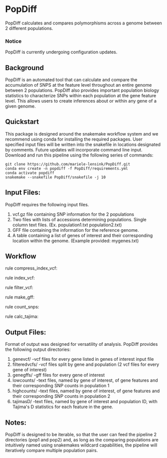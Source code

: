# PopDiff
PopDiff calculates and compares polymorphisms across a genome between 2 different populations.  

### Notice
PopDiff is currently undergoing configuration updates.

## Background
PopDiff is an automated tool that can calculate and compare the accumulation of SNPS at the feature level throughout an entire genome between 2 populations. PopDiff also provides important population biology statistics to characterize SNPs within each population at the gene feature level. This allows users to create inferences about or within any gene of a given genome. 

## Quickstart
This package is designed around the snakemake workflow system and we recommend using conda
for installing the required packages. User specified input files will be written into the snakefile in locations designated by comments. Future updates will incorporate command line input. Download and run this pipeline using the following series of commands:

```
git clone https://github.com/mariele-lensink/PopDiff.git
conda env create -n popdiff -f PopDiff/requirements.yml
conda activate popdiff
snakemake --snakefile PopDiff/snakefile -j 10
```

## Input Files:
PopDiff requires the following input files.
1. vcf.gz file containing SNP information for the 2 populations
2. Two files with lists of accessions determining populations. Single column text files. (Ex. population1.txt population2.txt)
3. GFF file containing the information for the reference genome.
4. A table containing a list of genes of interest and their corresponding location within the genome. (Example provided: mygenes.txt)

## Workflow
rule compress_index_vcf:

rule index_vcf:


rule filter_vcf:

rule make_gff:

rule count_snps:

rule calc_tajima:

## Output Files:
Format of output was designed for versatility of analysis. PopDiff provides the following output directories:
1. genevcf/           -vcf files for every gene listed in genes of interest input file
2. filteredvcfs/      -vcf files split by gene and population (2 vcf files for every gene of interest)
3. genegffs/          -gff files for every gene of interest
4. lowcounts/         -text files, named by gene of interest, of gene features and their corresponding SNP counts in population 1
5. highcounts/        -text files, named by gene of interest, of gene features and their corresponding SNP counts in population 2
6. tajimasD/          -text files, named by gene of interest and population ID, with Tajima's D statistics for each feature in the gene.

## Notes: 
PopDiff is designed to be iterable, so that the user can feed the pipeline 2 directories (pop1 and pop2) and, as long as the comparing populations are intuitively named using snakemakes wildcard capabilities, the pipeline will iteratively compare multiple population pairs. 
